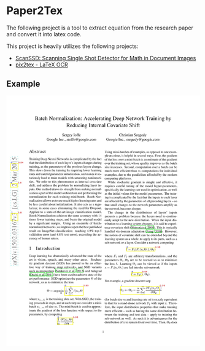 # Paper2Tex


The following project is a tool to extract equation from the research paper and convert it into latex code. 

This project is heavily utilizes the following projects:

- [ScanSSD: Scanning Single Shot Detector for Math in Document Images](https://github.com/MaliParag/ScanSSD)
- [pix2tex - LaTeX OCR](https://github.com/lukas-blecher/LaTeX-OCR/)

## Example

<img src="/demo/page3.jpg" alt= “” width = "512" >